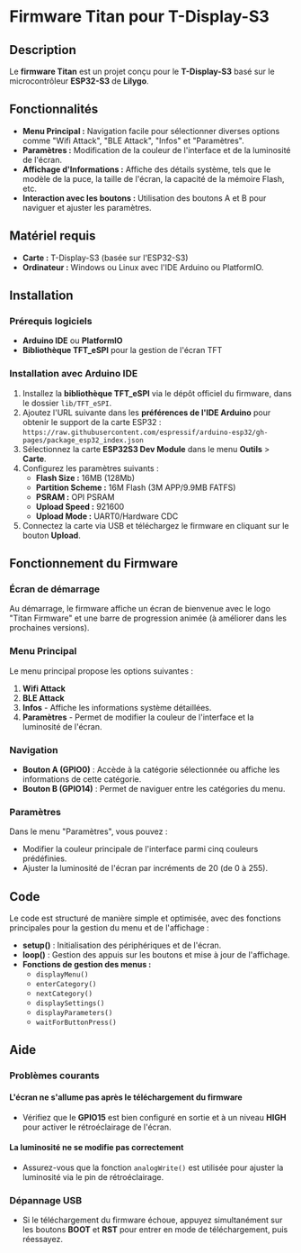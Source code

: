 # Firmware Titan pour T-Display-S3

## Description
Le **firmware Titan** est un projet conçu pour le **T-Display-S3** basé sur le microcontrôleur **ESP32-S3** de **Lilygo**. 

## Fonctionnalités
- **Menu Principal :** Navigation facile pour sélectionner diverses options comme "Wifi Attack", "BLE Attack", "Infos" et "Paramètres".
- **Paramètres :** Modification de la couleur de l'interface et de la luminosité de l'écran.
- **Affichage d'Informations :** Affiche des détails système, tels que le modèle de la puce, la taille de l'écran, la capacité de la mémoire Flash, etc.
- **Interaction avec les boutons :** Utilisation des boutons A et B pour naviguer et ajuster les paramètres.

## Matériel requis
- **Carte :** T-Display-S3 (basée sur l'ESP32-S3)
- **Ordinateur :** Windows ou Linux avec l'IDE Arduino ou PlatformIO.

## Installation

### Prérequis logiciels
- **Arduino IDE** ou **PlatformIO**
- **Bibliothèque TFT_eSPI** pour la gestion de l'écran TFT

### Installation avec Arduino IDE
1. Installez la **bibliothèque TFT_eSPI** via le dépôt officiel du firmware, dans le dossier `lib/TFT_eSPI`.
2. Ajoutez l'URL suivante dans les **préférences de l'IDE Arduino** pour obtenir le support de la carte ESP32 :  
   `https://raw.githubusercontent.com/espressif/arduino-esp32/gh-pages/package_esp32_index.json`
3. Sélectionnez la carte **ESP32S3 Dev Module** dans le menu **Outils** > **Carte**.
4. Configurez les paramètres suivants :
   - **Flash Size :** 16MB (128Mb)
   - **Partition Scheme :** 16M Flash (3M APP/9.9MB FATFS)
   - **PSRAM :** OPI PSRAM
   - **Upload Speed :** 921600
   - **Upload Mode :** UART0/Hardware CDC
5. Connectez la carte via USB et téléchargez le firmware en cliquant sur le bouton **Upload**.

## Fonctionnement du Firmware

### Écran de démarrage
Au démarrage, le firmware affiche un écran de bienvenue avec le logo "Titan Firmware" et une barre de progression animée (à améliorer dans les prochaines versions).

### Menu Principal
Le menu principal propose les options suivantes :
1. **Wifi Attack**
2. **BLE Attack**
3. **Infos** - Affiche les informations système détaillées.
4. **Paramètres** - Permet de modifier la couleur de l'interface et la luminosité de l'écran.

### Navigation
- **Bouton A (GPIO0)** : Accède à la catégorie sélectionnée ou affiche les informations de cette catégorie.
- **Bouton B (GPIO14)** : Permet de naviguer entre les catégories du menu.

### Paramètres
Dans le menu "Paramètres", vous pouvez :
- Modifier la couleur principale de l'interface parmi cinq couleurs prédéfinies.
- Ajuster la luminosité de l'écran par incréments de 20 (de 0 à 255).

## Code

Le code est structuré de manière simple et optimisée, avec des fonctions principales pour la gestion du menu et de l'affichage :

- **setup()** : Initialisation des périphériques et de l'écran.
- **loop()** : Gestion des appuis sur les boutons et mise à jour de l'affichage.
- **Fonctions de gestion des menus :**
  - `displayMenu()`
  - `enterCategory()`
  - `nextCategory()`
  - `displaySettings()`
  - `displayParameters()`
  - `waitForButtonPress()`

## Aide

### Problèmes courants

#### L'écran ne s'allume pas après le téléchargement du firmware
- Vérifiez que le **GPIO15** est bien configuré en sortie et à un niveau **HIGH** pour activer le rétroéclairage de l'écran.

#### La luminosité ne se modifie pas correctement
- Assurez-vous que la fonction `analogWrite()` est utilisée pour ajuster la luminosité via le pin de rétroéclairage.

### Dépannage USB

- Si le téléchargement du firmware échoue, appuyez simultanément sur les boutons **BOOT** et **RST** pour entrer en mode de téléchargement, puis réessayez.
